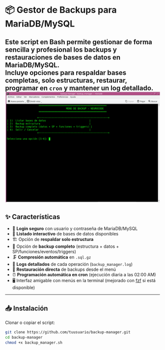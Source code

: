 # 📦 Gestor de Backups para MariaDB/MySQL

Este script en **Bash** permite gestionar de forma sencilla y profesional los **backups y restauraciones** de bases de datos en **MariaDB/MySQL**.  
Incluye opciones para respaldar bases completas, solo estructuras, restaurar, programar en `cron` y mantener un log detallado.
![Logo del proyecto](https://github.com/moleculax/backup-manager/blob/main/pantalla.png)
---

## ✨ Características

- 🔑 **Login seguro** con usuario y contraseña de MariaDB/MySQL  
- 📂 **Listado interactivo** de bases de datos disponibles  
- 🏗️ Opción de **respaldar solo estructura**  
- 📑 Opción de **backup completo** (estructura + datos + SP/funciones/eventos/triggers)  
- 🗜️ **Compresión automática** en `.sql.gz`  
- 📜 **Logs detallados** de cada operación (`backup_manager.log`)  
- 🔄 **Restauración directa** de backups desde el menú  
- ⏰ **Programación automática en cron** (ejecución diaria a las 02:00 AM)  
- 🖥️ Interfaz amigable con menús en la terminal (mejorado con [fzf](https://github.com/junegunn/fzf) si está disponible)

---


## 📥 Instalación

Clonar o copiar el script:

```bash
git clone https://github.com/tuusuario/backup-manager.git
cd backup-manager
chmod +x backup_manager.sh

